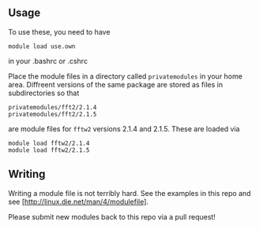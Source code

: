 Usage
-----
To use these, you need to have
```
module load use.own
```
in your .bashrc or .cshrc

Place the module files in a directory called `privatemodules`
in your home area. Diffreent versions of the same package are stored
as files in subdirectories so that
```
privatemodules/fft2/2.1.4
privatemodules/fft2/2.1.5
```
are module files for `fftw2` versions 2.1.4 and 2.1.5. These are loaded via
```
module load fftw2/2.1.4
module load fftw2/2.1.5
```

Writing
-------

Writing a module file is not terribly hard. See the examples in
this repo and see [http://linux.die.net/man/4/modulefile].

Please submit new modules back to this repo via a pull request!






